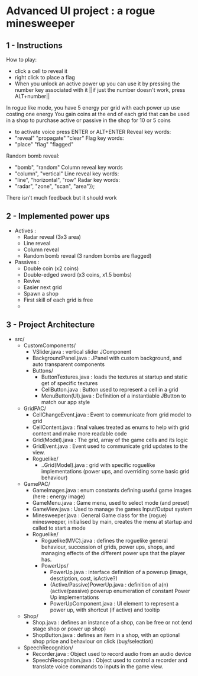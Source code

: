 # Advanced UI project : a rogue minesweeper 

## 1 - Instructions

How to play:
- click a cell to reveal it
- right click to place a flag
- When you unlock an active power up you can use it by pressing the number key associated with it ||if just the number doesn't work, press ALT+number||

In rogue like mode, you have 5 energy per grid with each power up use costing one energy
You gain coins at the end of each grid that can be used in a shop to purchase active or passive in the shop for 10 or 5 coins

- to activate voice press ENTER or ALT+ENTER
  Reveal key words:
- "reveal" "propagate" "clear"
  Flag key words:
- "place" "flag" "flagged"

Random bomb reveal:
- "bomb", "random"
  Column reveal key words
- "column", "vertical"
  Line reveal key words:
- "line", "horizontal", "row"
  Radar key words:
- "radar", "zone", "scan", "area"});

There isn't much feedback but it should work


## 2 - Implemented power ups

- Actives :
  - Radar reveal (3x3 area)
  - Line reveal
  - Column reveal
  - Random bomb reveal (3 random bombs are flagged)
- Passives :
  - Double coin (x2 coins)
  - Double-edged sword (x3 coins, x1.5 bombs)
  - Revive
  - Easier next grid
  - Spawn a shop
  - First skill of each grid is free
  -
## 3 - Project Architecture
- src/
  - CustomComponents/
    - VSlider.java : vertical slider JComponent
    - BackgroundPanel.java : JPanel with custom background, and auto transparent components
    - Buttons/
      - ButtonTextures.java : loads the textures at startup and static get of specific textures
      - CellButton.java : Button used to represent a cell in a grid
      - MenuButton(UI).java : Definition of a instantiable JButton to match our app style
  - GridPAC/
    - CellChangeEvent.java : Event to communicate from grid model to grid
    - CellContent.java : final values treated as enums to help with grid content and make more readable code
    - Grid(Model).java : The grid, array of the game cells and its logic
    - GridEvent.java : Event used to communicate grid updates to the view.
    - Roguelike/
      - ..Grid(Model).java : grid with specific roguelike implementations (power ups, and overriding some basic grid behaviour)
  - GamePAC/
    - GameImages.java : enum constants defining useful game images (here : energy image)
    - GameMenu.java : Game menu, used to select mode (and preset)
    - GameView.java : Used to manage the games Input/Output system
    - Minesweeper.java : General Game class for the (rogue) minesweeper, initialised by main, creates the menu at startup and called to start a mode
    - Roguelike/
      - Roguelike(MVC).java : defines the roguelike general behaviour, succession of grids, power ups, shops, and managing effects of the different power ups that the player has.
      - PowerUps/
        - PowerUp.java : interface definition of a powerup (image, desctiption, cost, isActive?)
        - (Active/Passive)PowerUp.java : definition of a(n) (active/passive) powerup enumeration of constant Power Up implementations
        - PowerUpComponent.java : UI element to represent a power up, with shortcut (if active) and tooltip
  - Shop/
    - Shop.java : defines an instance of a shop, can be free or not (end stage shop or power up shop)
    - ShopButton.java : defines an item in a shop, with an optional shop price and behaviour on click (buy/selection)
  - SpeechRecognition/
    - Recorder.java : Object used to record audio from an audio device
    - SpeechRecognition.java : Object used to control a recorder and translate voice commands to inputs in the game view.